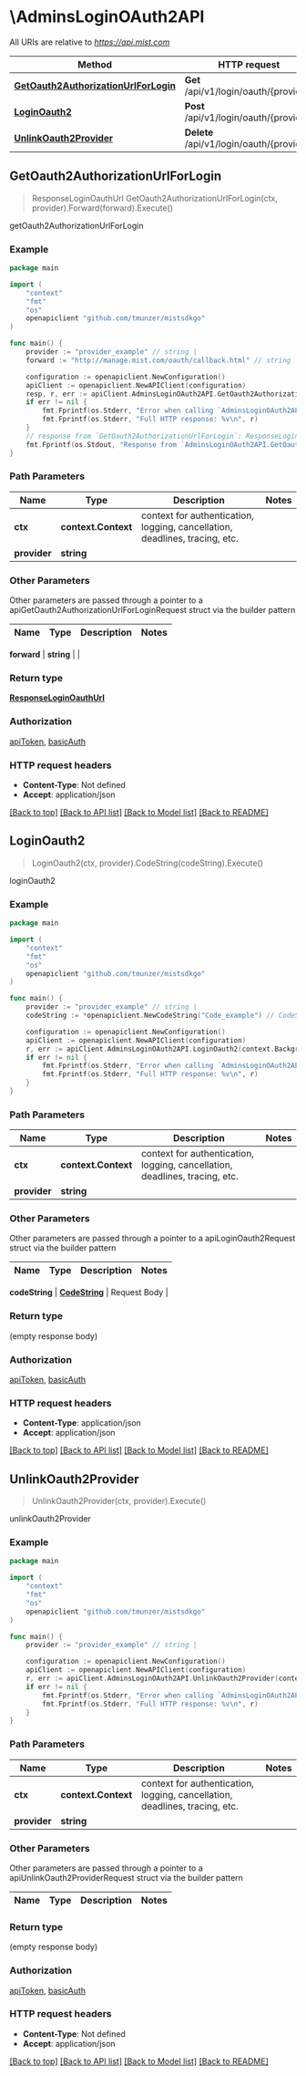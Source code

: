 # \AdminsLoginOAuth2API

All URIs are relative to *https://api.mist.com*

Method | HTTP request | Description
------------- | ------------- | -------------
[**GetOauth2AuthorizationUrlForLogin**](AdminsLoginOAuth2API.md#GetOauth2AuthorizationUrlForLogin) | **Get** /api/v1/login/oauth/{provider} | getOauth2AuthorizationUrlForLogin
[**LoginOauth2**](AdminsLoginOAuth2API.md#LoginOauth2) | **Post** /api/v1/login/oauth/{provider} | loginOauth2
[**UnlinkOauth2Provider**](AdminsLoginOAuth2API.md#UnlinkOauth2Provider) | **Delete** /api/v1/login/oauth/{provider} | unlinkOauth2Provider



## GetOauth2AuthorizationUrlForLogin

> ResponseLoginOauthUrl GetOauth2AuthorizationUrlForLogin(ctx, provider).Forward(forward).Execute()

getOauth2AuthorizationUrlForLogin



### Example

```go
package main

import (
	"context"
	"fmt"
	"os"
	openapiclient "github.com/tmunzer/mistsdkgo"
)

func main() {
	provider := "provider_example" // string | 
	forward := "http://manage.mist.com/oauth/callback.html" // string |  (optional)

	configuration := openapiclient.NewConfiguration()
	apiClient := openapiclient.NewAPIClient(configuration)
	resp, r, err := apiClient.AdminsLoginOAuth2API.GetOauth2AuthorizationUrlForLogin(context.Background(), provider).Forward(forward).Execute()
	if err != nil {
		fmt.Fprintf(os.Stderr, "Error when calling `AdminsLoginOAuth2API.GetOauth2AuthorizationUrlForLogin``: %v\n", err)
		fmt.Fprintf(os.Stderr, "Full HTTP response: %v\n", r)
	}
	// response from `GetOauth2AuthorizationUrlForLogin`: ResponseLoginOauthUrl
	fmt.Fprintf(os.Stdout, "Response from `AdminsLoginOAuth2API.GetOauth2AuthorizationUrlForLogin`: %v\n", resp)
}
```

### Path Parameters


Name | Type | Description  | Notes
------------- | ------------- | ------------- | -------------
**ctx** | **context.Context** | context for authentication, logging, cancellation, deadlines, tracing, etc.
**provider** | **string** |  | 

### Other Parameters

Other parameters are passed through a pointer to a apiGetOauth2AuthorizationUrlForLoginRequest struct via the builder pattern


Name | Type | Description  | Notes
------------- | ------------- | ------------- | -------------

 **forward** | **string** |  | 

### Return type

[**ResponseLoginOauthUrl**](ResponseLoginOauthUrl.md)

### Authorization

[apiToken](../README.md#apiToken), [basicAuth](../README.md#basicAuth)

### HTTP request headers

- **Content-Type**: Not defined
- **Accept**: application/json

[[Back to top]](#) [[Back to API list]](../README.md#documentation-for-api-endpoints)
[[Back to Model list]](../README.md#documentation-for-models)
[[Back to README]](../README.md)


## LoginOauth2

> LoginOauth2(ctx, provider).CodeString(codeString).Execute()

loginOauth2



### Example

```go
package main

import (
	"context"
	"fmt"
	"os"
	openapiclient "github.com/tmunzer/mistsdkgo"
)

func main() {
	provider := "provider_example" // string | 
	codeString := *openapiclient.NewCodeString("Code_example") // CodeString | Request Body (optional)

	configuration := openapiclient.NewConfiguration()
	apiClient := openapiclient.NewAPIClient(configuration)
	r, err := apiClient.AdminsLoginOAuth2API.LoginOauth2(context.Background(), provider).CodeString(codeString).Execute()
	if err != nil {
		fmt.Fprintf(os.Stderr, "Error when calling `AdminsLoginOAuth2API.LoginOauth2``: %v\n", err)
		fmt.Fprintf(os.Stderr, "Full HTTP response: %v\n", r)
	}
}
```

### Path Parameters


Name | Type | Description  | Notes
------------- | ------------- | ------------- | -------------
**ctx** | **context.Context** | context for authentication, logging, cancellation, deadlines, tracing, etc.
**provider** | **string** |  | 

### Other Parameters

Other parameters are passed through a pointer to a apiLoginOauth2Request struct via the builder pattern


Name | Type | Description  | Notes
------------- | ------------- | ------------- | -------------

 **codeString** | [**CodeString**](CodeString.md) | Request Body | 

### Return type

 (empty response body)

### Authorization

[apiToken](../README.md#apiToken), [basicAuth](../README.md#basicAuth)

### HTTP request headers

- **Content-Type**: application/json
- **Accept**: application/json

[[Back to top]](#) [[Back to API list]](../README.md#documentation-for-api-endpoints)
[[Back to Model list]](../README.md#documentation-for-models)
[[Back to README]](../README.md)


## UnlinkOauth2Provider

> UnlinkOauth2Provider(ctx, provider).Execute()

unlinkOauth2Provider



### Example

```go
package main

import (
	"context"
	"fmt"
	"os"
	openapiclient "github.com/tmunzer/mistsdkgo"
)

func main() {
	provider := "provider_example" // string | 

	configuration := openapiclient.NewConfiguration()
	apiClient := openapiclient.NewAPIClient(configuration)
	r, err := apiClient.AdminsLoginOAuth2API.UnlinkOauth2Provider(context.Background(), provider).Execute()
	if err != nil {
		fmt.Fprintf(os.Stderr, "Error when calling `AdminsLoginOAuth2API.UnlinkOauth2Provider``: %v\n", err)
		fmt.Fprintf(os.Stderr, "Full HTTP response: %v\n", r)
	}
}
```

### Path Parameters


Name | Type | Description  | Notes
------------- | ------------- | ------------- | -------------
**ctx** | **context.Context** | context for authentication, logging, cancellation, deadlines, tracing, etc.
**provider** | **string** |  | 

### Other Parameters

Other parameters are passed through a pointer to a apiUnlinkOauth2ProviderRequest struct via the builder pattern


Name | Type | Description  | Notes
------------- | ------------- | ------------- | -------------


### Return type

 (empty response body)

### Authorization

[apiToken](../README.md#apiToken), [basicAuth](../README.md#basicAuth)

### HTTP request headers

- **Content-Type**: Not defined
- **Accept**: application/json

[[Back to top]](#) [[Back to API list]](../README.md#documentation-for-api-endpoints)
[[Back to Model list]](../README.md#documentation-for-models)
[[Back to README]](../README.md)

